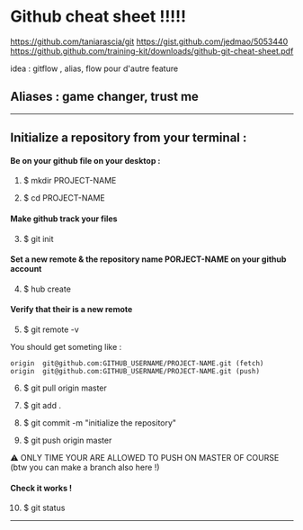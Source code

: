 # Github cheat sheet !!!!!

https://github.com/taniarascia/git
https://gist.github.com/jedmao/5053440
https://github.github.com/training-kit/downloads/github-git-cheat-sheet.pdf

idea : gitflow , alias, flow pour d'autre feature 


## Aliases : game changer, trust me 

----------------------------------------------------------------------------------------------------------------------------

## Initialize a repository from your terminal : 

#### Be on your github file on your desktop : 

1. $ mkdir PROJECT-NAME

2. $ cd PROJECT-NAME

#### Make github track your files 
3. $ git init

#### Set a new remote & the repository name PORJECT-NAME on your github account
4. $ hub create
#### Verify that their is a new remote
5. $ git remote -v

You should get someting like : 

```
origin	git@github.com:GITHUB_USERNAME/PROJECT-NAME.git (fetch)
origin	git@github.com:GITHUB_USERNAME/PROJECT-NAME.git (push)
```

6. $ git pull origin master

7. $ git add .

8. $ git commit -m "initialize the repository"

9. $ git push origin master

:warning: ONLY TIME YOUR ARE ALLOWED TO PUSH ON MASTER OF COURSE (btw you can make a branch also here !) 

#### Check it works ! 
10. $ git status

----------------------------------------------------------------------------------------------------------------------------


